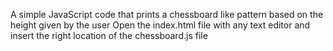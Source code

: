A simple JavaScript code that prints a chessboard like pattern based on the height given by the user
Open the index.html file with any text editor and insert the right location of the chessboard.js file

